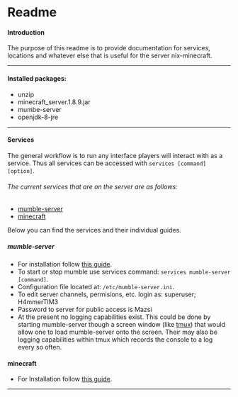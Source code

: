 # Readme   

#### Introduction
The purpose of this readme is to provide documentation for services, locations and whatever else that is useful for the server nix-minecraft.

---
#### Installed packages:
- unzip
- minecraft_server.1.8.9.jar
- mumbe-server
- openjdk-8-jre
---
#### Services
The general workflow is to run any interface players will interact with as a service. Thus all services can be accessed with `services [command] [option]`.

###### The current services that are on the server are as follows:
- [mumble-server](#mumble-server)
- [minecraft](#minecraft)

Below you can find the services and their individual guides.  

##### mumble-server
- For installation follow [this guide](https://www.digitalocean.com/community/tutorials/how-to-install-and-configure-mumble-server-murmur-on-ubuntu-14-04).
- To start or stop mumble use services command: `services mumble-server [command]`.
- Configuration file located at: `/etc/mumble-server.ini`.
- To edit server channels, permisions, etc. login as: superuser; H4mmerTIM3
- Password to server for public access is Mazsi
- At the present no logging capabilities exist. This could be done by starting mumble-server though a screen window (like [tmux](https://www.google.com/url?sa=t&rct=j&q=&esrc=s&source=web&cd=1&cad=rja&uact=8&ved=0ahUKEwjC9KLPhNrJAhUS22MKHQkXCJAQFggdMAA&url=https%3A%2F%2Ftmux.github.io%2F&usg=AFQjCNHueh3Gwyi6FitKz3hvm6YkYWMyGQ&sig2=mudV022G17xDeDYPiIeNTQ)) that would allow one to load mumble-server onto the screen. Their may also be logging capabilities within tmux which records the console to a log every so often.

#### minecraft
- For Installation follow [this guide](http://wellsie.net/p/349/).
---
